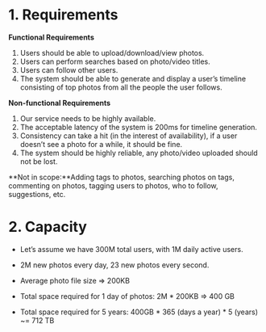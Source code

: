 # 1. Requirements

**Functional Requirements**

1. Users should be able to upload/download/view photos.
2. Users can perform searches based on photo/video titles.
3. Users can follow other users.
4. The system should be able to generate and display a user’s timeline consisting of top photos from all the people the user follows.

**Non-functional Requirements**

1. Our service needs to be highly available.
2. The acceptable latency of the system is 200ms for timeline generation.
3. Consistency can take a hit \(in the interest of availability\), if a user doesn’t see a photo for a while, it should be fine.
4. The system should be highly reliable, any photo/video uploaded should not be lost.

**Not in scope:**Adding tags to photos, searching photos on tags, commenting on photos, tagging users to photos, who to follow, suggestions, etc.

# 2. Capacity

* Let’s assume we have 300M total users, with 1M daily active users.

* 2M new photos every day, 23 new photos every second.

* Average photo file size =&gt; 200KB

* Total space required for 1 day of photos: 2M \* 200KB =&gt; 400 GB
* Total space required for 5 years: 400GB \* 365 \(days a year\) \* 5 \(years\) ~= 712 TB




